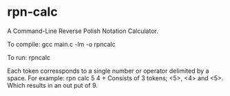 # rpn-calc
A Command-Line Reverse Polish Notation Calculator.

To compile:
gcc main.c -lm -o rpncalc

To run:
rpncalc <tokens>

Each token corressponds to a single number or operator delimited by a space.
For example:
rpn calc 5 4 +
Consists of 3 tokens; <5>, <4> and <5>.
Which results in an out put of 9.
